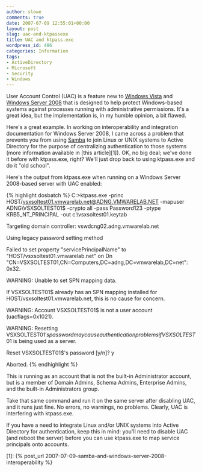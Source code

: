 ```yaml
---
author: slowe
comments: true
date: 2007-07-09 12:55:01+00:00
layout: post
slug: uac-and-ktpassexe
title: UAC and ktpass.exe
wordpress_id: 486
categories: Information
tags:
- ActiveDirectory
- Microsoft
- Security
- Windows
---
```


User Account Control (UAC) is a feature new to [Windows Vista](http://www.microsoft.com/windowsvista/) and [Windows Server 2008](http://www.microsoft.com/windowsserver2008/default.mspx) that is designed to help protect Windows-based systems against processes running with administrative permissions. It's a great idea, but the implementation is, in my humble opinion, a bit flawed.

Here's a great example. In working on interoperability and integration documentation for Windows Server 2008, I came across a problem that prevents you from using [Samba](http://www.samba.org/) to join Linux or UNIX systems to Active Directory for the purpose of centralizing authentication to those systems (more information available in [this article][1]). OK, no big deal; we've done it before with ktpass.exe, right? We'll just drop back to using ktpass.exe and do it "old school".

Here's the output from ktpass.exe when running on a Windows Server 2008-based server with UAC enabled:

{% highlight dosbatch %}
C:\>ktpass.exe -princ HOST/vsxsoltest01.vmwarelab.net@ADNG.VMWARELAB.NET 
-mapuser ADNG\VSXSOLTEST01$ -crypto all -pass Password123 
-ptype KRB5_NT_PRINCIPAL -out c:\vsxsoltest01.keytab  

Targeting domain controller: vswdcng02.adng.vmwarelab.net  

Using legacy password setting method  

Failed to set property "servicePrincipalName" to 
"HOST/vsxsoltest01.vmwarelab.net" on Dn 
"CN=VSXSOLTEST01,CN=Computers,DC=adng,DC=vmwarelab,DC=net": 0x32.  

WARNING: Unable to set SPN mapping data.  

If VSXSOLTEST01$ already has an SPN mapping installed for 
HOST/vsxsoltest01.vmwarelab.net, this is no cause for concern.  

WARNING: Account VSXSOLTEST01$ is not a user account (uacflags=0x1021).  

WARNING: Resetting VSXSOLTEST01$'s password may cause 
 authentication problems if VSXSOLTEST01$ is being used as a server.  

Reset VSXSOLTEST01$'s password [y/n]?  y  

Aborted.
{% endhighlight %}

This is running as an account that is not the built-in Administrator account, but is a member of Domain Admins, Schema Admins, Enterprise Admins, and the built-in Administrators group.

Take that same command and run it on the same server after disabling UAC, and it runs just fine. No errors, no warnings, no problems. Clearly, UAC is interfering with ktpass.exe.

If you have a need to integrate Linux and/or UNIX systems into Active Directory for authentication, keep this in mind: you'll need to disable UAC (and reboot the server) before you can use ktpass.exe to map service principals onto accounts.

[1]: {% post_url 2007-07-09-samba-and-windows-server-2008-interoperability %}

